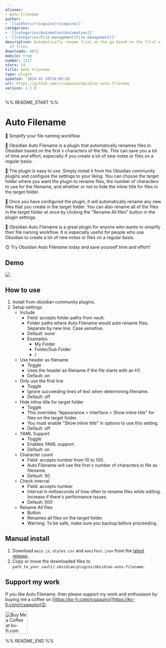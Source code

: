 ```yaml
---
aliases:
- Auto Filename
author:
- '[[authors/rcsaquino|rcsaquino]]'
categories:
- '[[categories/Automation|Automation]]'
- '[[categories/File management|File management]]'
description: Automatically rename files on the go based on the first x characters
  of files.
downloads: 4072
mobile: true
number: 1217
stars: 14
title: Auto Filename
type: plugin
updated: '2024-01-28T16:09:26'
url: https://github.com/rcsaquino/obsidian-auto-filename
version: 1.1.0
---
```


%% README_START %%

# Auto Filename

📁 Simplify your file naming workflow

🙌 Obsidian Auto Filename is a plugin that automatically renames files in Obsidian based on the first x characters of the file. This can save you a lot of time and effort, especially if you create a lot of new notes or files on a regular basis.

🔧 The plugin is easy to use. Simply install it from the Obsidian community plugins and configure the settings to your liking. You can choose the target folder where you want the plugin to rename files, the number of characters to use for the filename, and whether or not to hide the inline title for files in the target folder.

🚀 Once you have configured the plugin, it will automatically rename any new files that you create in the target folder. You can also rename all of the files in the target folder at once by clicking the "Rename All files" button in the plugin settings.

📝 Obsidian Auto Filename is a great plugin for anyone who wants to simplify their file naming workflow. It is especially useful for people who use Obsidian to create a lot of new notes or files on a regular basis.

😊 Try Obsidian Auto Filename today and save yourself time and effort!

## Demo
![](https://github.com/rcsaquino/obsidian-auto-filename/blob/main/assets/demo.gif)

## How to use

1. Install from obsidian community plugins.
2. Setup settings
    - Include
        - Field: accepts folder paths from vault.
        - Folder paths where Auto Filename would auto rename files. Separate by new line. Case sensitive.
        - Default: none
        - Examples:
            - My Folder
            - Folder/Sub Folder
            - /
    - Use header as filename
        - Toggle
        - Uses the header as filename if the file starts with an H1.
        - Default: on
     - Only use the first line
       	- Toggle
       	- Ignore succeeding lines of text when determining filename.
       	- Default: off
    - Hide inline title for target folder
        - Toggle
        - This overrides "Appearance > Interface > Show inline title" for files on the target folder.
    	- You must enable "Show inline title" in options to use this setting.
        - Default: off
    - YAML Support
        - Toggle
        - Enables YAML support.
        - Default: on
    - Character count
        - Field: accepts number from 10 to 100.
        - Auto Filename will use the first x number of characters in file as filename.
        - Default: 50
	- Check interval
		- Field: accepts number
		- Interval in milliseconds of how often to rename files while editing. Increase if there's performance issues.
		- Default: 500
    - Rename All files
        - Button
        - Renames all files on the target folder.
        - Warning: To be safe, make sure you backup before proceeding.

## Manual install
1. Download `main.js`, `styles.css` and `manifest.json` from the [latest release](https://github.com/rcsaquino/obsidian-auto-filename/releases/latest).
2. Copy or move the downloaded files to `path_to_your_vault/.obsidian/plugins/obsidian-auto-filename`.

## Support my work

If you like Auto Filename, then please support my work and enthusiasm by buying me a coffee on [https://ko-fi.com/rcsaquino](https://ko-fi.com/rcsaquino)😊.

<a href='https://ko-fi.com/rcsaquino' target='_blank'><img height='72' style='border:0px;height:72px;' src='https://storage.ko-fi.com/cdn/kofi2.png?v=3' border='0' alt='Buy Me a Coffee at ko-fi.com' /></a>


%% README_END %%